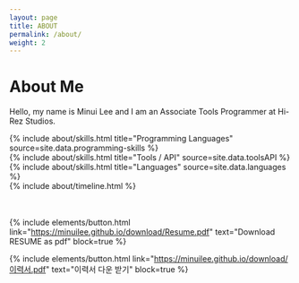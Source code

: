 ```yaml
---
layout: page
title: ABOUT
permalink: /about/
weight: 2
---
```


# **About Me**

Hello, my name is Minui Lee and I am an Associate Tools Programmer at Hi-Rez Studios.<br>

<div class="row">
{% include about/skills.html title="Programming Languages" source=site.data.programming-skills %}
</div>

<div class="row">
{% include about/skills.html title="Tools / API" source=site.data.toolsAPI %}
</div>

<div class="row">
{% include about/skills.html title="Languages" source=site.data.languages %}
</div>

<div class="row">
{% include about/timeline.html %}
</div>

<br/>
<br/>

{% include elements/button.html link="https://minuilee.github.io/download/Resume.pdf" text="Download RESUME as pdf" block=true %}

{% include elements/button.html link="https://minuilee.github.io/download/이력서.pdf" text="이력서 다운 받기" block=true %}

<br/>
